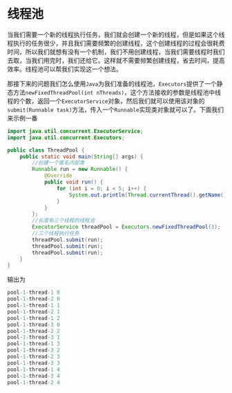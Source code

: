 # 线程池

当我们需要一个新的线程执行任务，我们就会创建一个新的线程，但是如果这个线程执行的任务很少，并且我们需要频繁的创建线程，这个创建线程的过程会很耗费时间，所以我们就想有没有一个机制，我们不用创建线程，当我们需要线程时我们去取，当我们用完时，我们还给它。这样就不需要频繁创建线程，省去时间，提高效率。线程池可以帮我们实现这一个想法。

那接下来的问题我们怎么使用`Java`为我们准备的线程池，`Executors`提供了一个静态方法`newFixedThreadPool(int nThreads)`，这个方法接收的参数是线程池中线程的个数，返回一个`ExecutorService`对象，然后我们就可以使用该对象的`submit(Runnable task)`方法，传入一个`Runnable`实现类对象就可以了。下面我们来示例一番

```java
import java.util.concurrent.ExecutorService;
import java.util.concurrent.Executors;

public class ThreadPool {
    public static void main(String[] args) {
        //创建一个匿名内部类
        Runnable run = new Runnable() {
            @Override
            public void run() {
                for (int i = 0; i < 5; i++) {
                    System.out.println(Thread.currentThread().getName() + " " + i);
                }
            }
        };
		//长度有三个线程的线程池
        ExecutorService threadPool = Executors.newFixedThreadPool(3); 
        //三个线程执行任务
        threadPool.submit(run);
        threadPool.submit(run);
        threadPool.submit(run);
    }
}
```

输出为

```java
pool-1-thread-1 0
pool-1-thread-2 0
pool-1-thread-1 1
pool-1-thread-2 1
pool-1-thread-1 2
pool-1-thread-3 0
pool-1-thread-2 2
pool-1-thread-3 1
pool-1-thread-1 3
pool-1-thread-3 2
pool-1-thread-2 3
pool-1-thread-3 3
pool-1-thread-1 4
pool-1-thread-3 4
pool-1-thread-2 4

```

